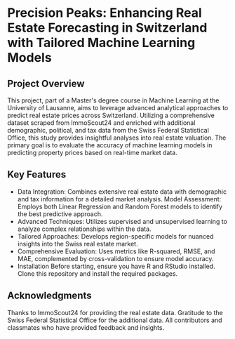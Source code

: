 # Precision Peaks: Enhancing Real Estate Forecasting in Switzerland with Tailored Machine Learning Models

## Project Overview
This project, part of a Master's degree course in Machine Learning at the University of Lausanne, aims to leverage advanced analytical approaches to predict real estate prices across Switzerland. Utilizing a comprehensive dataset scraped from ImmoScout24 and enriched with additional demographic, political, and tax data from the Swiss Federal Statistical Office, this study provides insightful analyses into real estate valuation. The primary goal is to evaluate the accuracy of machine learning models in predicting property prices based on real-time market data.

## Key Features
- Data Integration: Combines extensive real estate data with demographic and tax information for a detailed market analysis.
Model Assessment: Employs both Linear Regression and Random Forest models to identify the best predictive approach.
- Advanced Techniques: Utilizes supervised and unsupervised learning to analyze complex relationships within the data.
- Tailored Approaches: Develops region-specific models for nuanced insights into the Swiss real estate market.
- Comprehensive Evaluation: Uses metrics like R-squared, RMSE, and MAE, complemented by cross-validation to ensure model accuracy.
- Installation
Before starting, ensure you have R and RStudio installed. Clone this repository and install the required packages.

## Acknowledgments
Thanks to ImmoScout24 for providing the real estate data.
Gratitude to the Swiss Federal Statistical Office for the additional data.
All contributors and classmates who have provided feedback and insights.
